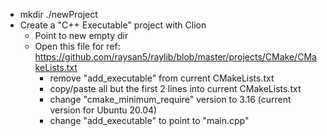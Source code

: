 - mkdir ./newProject
- Create a "C++ Executable" project with Clion
  - Point to new empty dir
  - Open this file for ref: https://github.com/raysan5/raylib/blob/master/projects/CMake/CMakeLists.txt
    - remove "add_executable" from current CMakeLists.txt
    - copy/paste all but the first 2 lines into current CMakeLists.txt
    - change "cmake_minimum_require" version to 3.16 (current version for Ubuntu 20.04)
    - change "add_executable" to point to "main.cpp"
